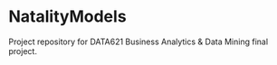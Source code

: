 # NatalityModels
Project repository for DATA621 Business Analytics &amp; Data Mining final project.
